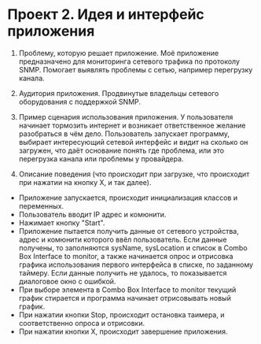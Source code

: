Проект 2. Идея и интерфейс приложения
=============

1. Проблему, которую решает приложение.
Моё приложение предназначено для мониторинга сетевого трафика по протоколу SNMP. Помогает выявлять проблемы с сетью, например перегрузку канала.

2. Аудитория приложения.
Продвинутые владельцы сетевого оборудования с поддержкой SNMP.

3. Пример сценария использования приложения.
У пользователя начинает тормозить интернет и возникает ответственное желание разобраться в чём дело. Пользователь запускает программу, выбирает интересующий сетевой интерфейс и видит на сколько он загружен, что даёт основание понять где проблема, или это перегрузка канала или проблемы у провайдера.

4. Описание поведения (что происходит при загрузке, что происходит при нажатии на кнопку Х, и так далее).
* Приложение запускается, происходит инициализация классов и переменных.
* Пользователь вводит IP адрес и комюнити.
* Нажимает кнопку "Start".
* Приложение пытается получить данные от сетевого устройства, адрес и комюнити которого ввёл пользователь. Если данные получены, то заполняются sysName, sysLocation и список в Combo Box  Interface to monitor, а также начинается опрос и отрисовка графика использования первого интерфейса в списке, по заданному таймеру.
Если данные получить не удалось, то показывается диалоговое окно с ошибкой.
* При выборе элемента в Combo Box  Interface to monitor текущий график стирается и программа начинает отрисовывать новый график.
* При нажатии кнопки Stop, происходит остановка таимера, и соответственно опроса и отрисовки.
* При нажатии кнопки X, происходит завершение приложения.